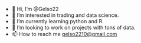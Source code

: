 - 👋 Hi, I’m @Gelso22
- 👀 I’m interested in trading and data science.
- 🌱 I’m currently learning python and R.
- 💞️ I’m looking to work on projects with tons of data.
- 📫 How to reach me gelso2210@gmail.com
